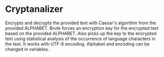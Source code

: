 # Cryptanalizer
Encrypts and decrypts the provided text with Caesar's algorithm from the provided ALPHABET.
Brute forces an encryption key for the encrypted text based on the provided ALPHABET.
Also picks up the key to the encrypted text using statistical analysis of the occurrence of language characters in the text. 
It works with UTF-8 encoding. Alphabet and encoding can be changed in variables.
